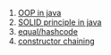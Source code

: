 1. [OOP in java](./oop/README.md)
2. [SOLID principle in java](./solid-principle/README.md)
3. [equal/hashcode](./core/equal-hashcode)
4. [constructor chaining](./core/constructor-chain)